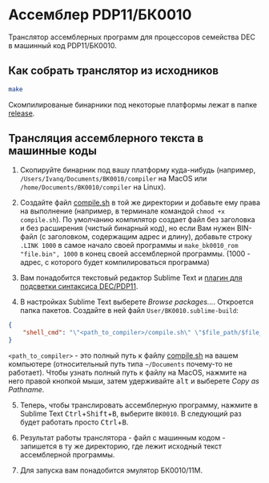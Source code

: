 # Ассемблер PDP11/БК0010

Транслятор ассемблерных программ для процессоров семейства DEC в машинный код PDP11/БК0010.


## Как собрать транслятор из исходников

```bash
make
```

Скомпилированые бинарники под некоторые платформы лежат в папке [release](https://github.com/imachug/pdp11asm/tree/master/release).


## Трансляция ассемблерного текста в машинные коды


1. Скопируйте бинарник под вашу платформу куда-нибудь (например, `/Users/Ivanq/Documents/BK0010/compiler` на MacOS или `/home/Documents/BK0010/compiler` на Linux).

2. Создайте файл [compile.sh](https://gist.github.com/imachug/3a27a7516fc50b5b8b2595b8af2d571e) в той же директории и добавьте ему права на выполнение (например, в терминале командой `chmod +x compile.sh`). По умолчанию компилятор создает файл без заголовка и без расширения (чистый бинарный код), но если Вам нужен BIN-файл (с заголовком, содержащим адрес и длину), добавьте строку `.LINK 1000` в самое начало своей программы и `make_bk0010_rom "file.bin", 1000` в конец своей ассемблерной программы. (1000 - адрес, с которого будет компилироваться программа)

3. Вам понадобится текстовый редактор Sublime Text и [плагин для подсветки синтаксиса DEC/PDP11](https://gist.github.com/imachug/3ab11df5e91c8d815a8c63a76bb08b14).

4. В настройках Sublime Text выберете *Browse packages...*. Откроется папка пакетов. Создайте в ней файл `User/BK0010.sublime-build`:

```json
{
    "shell_cmd": "\"<path_to_compiler>/compile.sh\" \"$file_path/$file_name\""
}
```

`<path_to_compiler>` - это полный путь к файлу [compile.sh](https://gist.github.com/imachug/3a27a7516fc50b5b8b2595b8af2d571e) на вашем компьютере (относительный путь типа `~/Documents` почему-то не работает). Чтобы узнать полный путь к файлу на MacOS, нажмите на него правой кнопкой мыши, затем удерживайте <kbd>alt</kbd> и выберете *Copy as Pathname*.

5. Теперь, чтобы транслировать ассемблерную программу, нажмите в Sublime Text <kbd>Ctrl</kbd>+<kbd>Shift</kbd>+<kbd>B</kbd>, выберите `BK0010`. В следующий раз будет работать просто <kbd>Ctrl</kbd>+<kbd>B</kbd>.

6. Результат работы транслятора - файл с машинным кодом - запишется в ту же директорию, где лежит исходный текст ассемблерной программы.

7. Для запуска вам понадобится эмулятор БК0010/11М.
